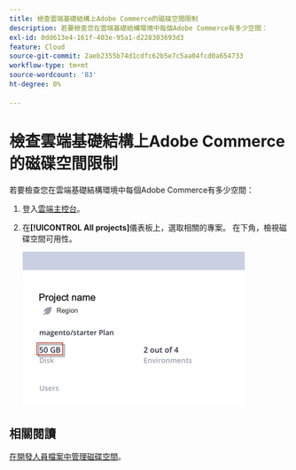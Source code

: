 ```yaml
---
title: 檢查雲端基礎結構上Adobe Commerce的磁碟空間限制
description: 若要檢查您在雲端基礎結構環境中每個Adobe Commerce有多少空間：
exl-id: 0dd613e4-161f-403e-95a1-d228303693d3
feature: Cloud
source-git-commit: 2aeb2355b74d1cdfc62b5e7c5aa04fcd0a654733
workflow-type: tm+mt
source-wordcount: '83'
ht-degree: 0%

---
```


# 檢查雲端基礎結構上Adobe Commerce的磁碟空間限制

若要檢查您在雲端基礎結構環境中每個Adobe Commerce有多少空間：

1. 登入[雲端主控台](https://console.adobecommerce.com)。
1. 在&#x200B;**[!UICONTROL All projects]**&#x200B;儀表板上，選取相關的專案。 在下角，檢視磁碟空間可用性。

   ![project_space.png](/help/how-to/general/assets/project_space.png)

## 相關閱讀

[在開發人員檔案中管理磁碟空間](https://experienceleague.adobe.com/en/docs/commerce-cloud-service/user-guide/develop/storage/manage-disk-space)。
